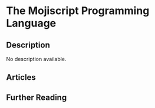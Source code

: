 # The Mojiscript Programming Language

## Description

No description available.

## Articles

## Further Reading